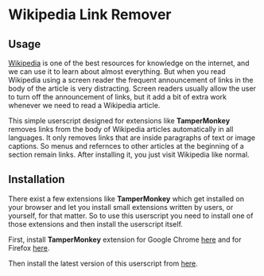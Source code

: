 # Wikipedia Link Remover #

## Usage ##

[Wikipedia](https://wikipedia.org) is one of the best resources for knowledge on the internet, and we can use it to learn about almost everything. But when you read Wikipedia using a screen reader the frequent announcement of links in the body of the article is very distracting. Screen readers usually allow the user to turn off the announcement of links, but it add a bit of extra work whenever we need to read a Wikipedia article.

This simple userscript designed for extensions like **TamperMonkey** removes links from the body of Wikipedia articles automatically in all languages. It only removes links that are inside paragraphs of text or image captions. So menus and refernces to other articles at the beginning of a section remain links. After installing it, you just visit Wikipedia like normal.

## Installation ##

There exist a few extensions like **TamperMonkey** which get installed on your browser and let you install small extensions written by users, or yourself, for that matter. So to use this userscript you need to install one of those extensions and then install the userscript itself.

First, install **TamperMonkey** extension for Google Chrome [here](https://chrome.google.com/webstore/detail/tampermonkey/dhdgffkkebhmkfjojejmpbldmpobfkfo?hl=en) and for Firefox [here](https://addons.mozilla.org/en-US/firefox/addon/tampermonkey/).

Then install the latest version of this userscript from [here](https://github.com/MeisamAmini/Wikipedia-Reference-Number-Remover/raw/main/wikipedia-reference-number-remover.user.js).